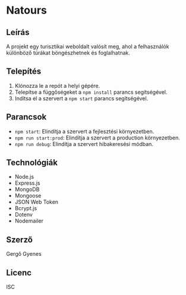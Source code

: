 # Natours

## Leírás

A projekt egy turisztikai weboldalt valósít meg, ahol a felhasználók különböző túrákat böngészhetnek és foglalhatnak.

## Telepítés

1. Klónozza le a repót a helyi gépére.
2. Telepítse a függőségeket a `npm install` parancs segítségével.
3. Indítsa el a szervert a `npm start` parancs segítségével.

## Parancsok

- `npm start`: Elindítja a szervert a fejlesztési környezetben.
- `npm run start:prod`: Elindítja a szervert a production környezetben.
- `npm run debug`: Elindítja a szervert hibakeresési módban.

## Technológiák

- Node.js
- Express.js
- MongoDB
- Mongoose
- JSON Web Token
- Bcrypt.js
- Dotenv
- Nodemailer

## Szerző

Gergő Gyenes

## Licenc

ISC

